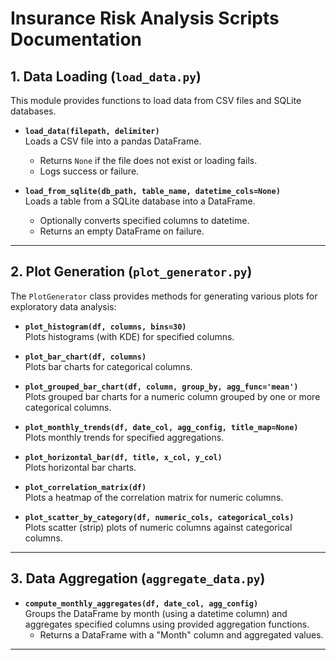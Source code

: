 # Insurance Risk Analysis Scripts Documentation

## 1. Data Loading (`load_data.py`)

This module provides functions to load data from CSV files and SQLite databases.

- **`load_data(filepath, delimiter)`**  
  Loads a CSV file into a pandas DataFrame.  
  - Returns `None` if the file does not exist or loading fails.
  - Logs success or failure.

- **`load_from_sqlite(db_path, table_name, datetime_cols=None)`**  
  Loads a table from a SQLite database into a DataFrame.  
  - Optionally converts specified columns to datetime.
  - Returns an empty DataFrame on failure.

---

## 2. Plot Generation (`plot_generator.py`)

The `PlotGenerator` class provides methods for generating various plots for exploratory data analysis:

- **`plot_histogram(df, columns, bins=30)`**  
  Plots histograms (with KDE) for specified columns.

- **`plot_bar_chart(df, columns)`**  
  Plots bar charts for categorical columns.

- **`plot_grouped_bar_chart(df, column, group_by, agg_func='mean')`**  
  Plots grouped bar charts for a numeric column grouped by one or more categorical columns.

- **`plot_monthly_trends(df, date_col, agg_config, title_map=None)`**  
  Plots monthly trends for specified aggregations.

- **`plot_horizontal_bar(df, title, x_col, y_col)`**  
  Plots horizontal bar charts.

- **`plot_correlation_matrix(df)`**  
  Plots a heatmap of the correlation matrix for numeric columns.

- **`plot_scatter_by_category(df, numeric_cols, categorical_cols)`**  
  Plots scatter (strip) plots of numeric columns against categorical columns.

---

## 3. Data Aggregation (`aggregate_data.py`)

- **`compute_monthly_aggregates(df, date_col, agg_config)`**  
  Groups the DataFrame by month (using a datetime column) and aggregates specified columns using provided aggregation functions.  
  - Returns a DataFrame with a "Month" column and aggregated values.

---